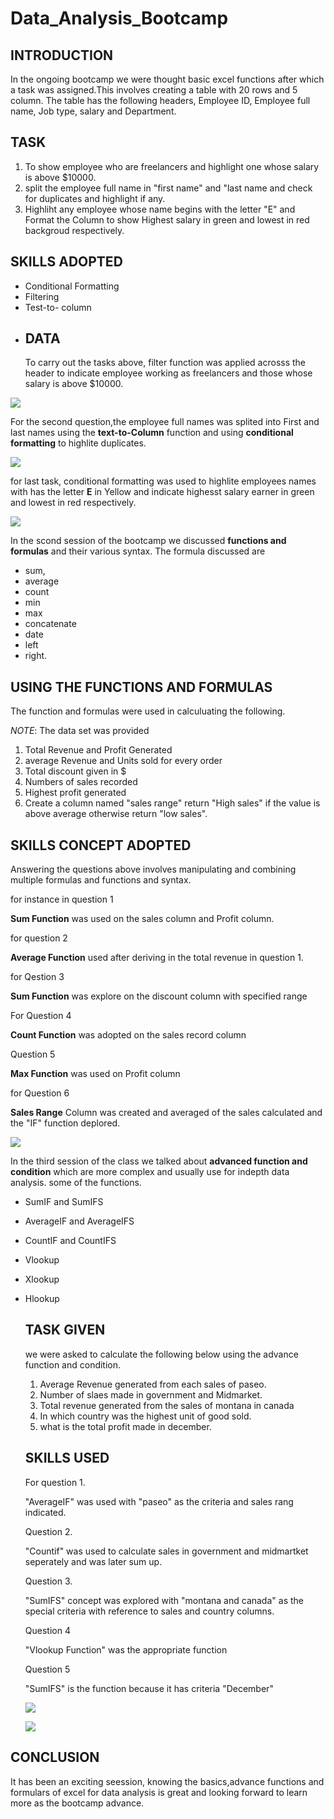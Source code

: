 # Data_Analysis_Bootcamp 
## INTRODUCTION
In the ongoing bootcamp we were thought basic excel functions after which a task was assigned.This involves creating a table with 20 rows and 5 column. The table has the following headers, Employee ID, Employee full name, Job type, salary and Department.
## TASK
1.  To show employee who are freelancers and highlight one whose salary is above $10000.
2.  split the employee full name in "first name" and "last name and check for duplicates and highlight if any.
3.  Highliht any employee whose name begins with the letter "E" and Format the Column to show Highest salary in green and lowest in red backgroud respectively.
  ## SKILLS ADOPTED
- Conditional Formatting
- Filtering
- Test-to- column
- ## DATA
  To carry out the tasks above, filter function was applied acrosss the header to indicate employee working as freelancers and those whose salary is above $10000.

![](Screenshot_task1.png)

For the second question,the employee full names was splited into First and last names using the **text-to-Column** function and using **conditional formatting** to highlite duplicates.

![](task2.png)

for last task, conditional formatting was used to highlite employees names with has the letter **E** in Yellow and indicate highesst salary earner in green and lowest in red respectively.

![](new2.png)

In the scond session of the bootcamp we discussed **functions and formulas**
and their various syntax. The formula discussed are 
- sum,
- average
- count
- min
- max
- concatenate
- date 
- left
- right.

## USING THE FUNCTIONS AND FORMULAS
The function and formulas were used in calculuating the following.

_NOTE_:  The data set was provided

1. Total Revenue and Profit Generated
2. average Revenue and Units sold for every order
3. Total discount given in $
4. Numbers of sales recorded
5. Highest profit generated
6. Create a column named "sales range" return "High sales" if the value is above average otherwise return "low sales".
   
## SKILLS CONCEPT ADOPTED
Answering the questions above  involves manipulating and combining multiple formulas and functions and syntax.

for instance in question 1

 **Sum Function** was used on the sales column and Profit column.
 
 for question 2
 
 **Average Function** used after deriving in the total revenue in question 1.
 
 for Qestion 3

 **Sum Function** was explore on the discount column with specified range

 For Question 4

 **Count Function** was adopted on the sales record column

 Question 5

 **Max Function** was used on Profit column
 
 for Question 6

**Sales Range** Column was created and averaged of the sales calculated and the "IF" function deplored.


![](new2.png)

 
 In the third session of the class we talked about **advanced function and condition** which are more complex and usually use for indepth data analysis. some of the functions.
 
 - SumIF and SumIFS
 - AverageIF and AverageIFS
 - CountIF and CountIFS
 - Vlookup
 - Xlookup
 - Hlookup

   ## TASK GIVEN
   we were asked to calculate the following below using the advance function and condition.
   1. Average Revenue generated from each sales of paseo.
   2. Number of slaes made in government and Midmarket.
   3. Total revenue generated from the sales of montana in canada
   4. In which country was the highest unit of good sold.
   5. what is the total profit made in december.

   ## SKILLS USED
   For question 1.

   "AverageIF" was used with "paseo" as the criteria and sales rang indicated.

   Question 2.

   "Countif" was used to calculate sales in government and midmartket seperately and was later sum up.
   
    Question 3.

    "SumIFS" concept was explored with "montana and canada" as the special criteria with reference to sales and country columns.

   Question 4

   "Vlookup Function"  was the appropriate function

   Question 5

   "SumIFS" is the function because it has criteria "December"

   ![](new3.png)


   ![](new4.png)

## CONCLUSION
It has been an exciting seession, knowing the basics,advance functions and formulars of excel for data analysis is great and looking forward to learn more as the bootcamp advance.
   





  
